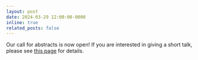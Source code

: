 ```yaml
---
layout: post
date: 2024-03-29 12:00:00-0000
inline: true
related_posts: false
---
```


Our call for abstracts is now open! If you are interested in giving a short talk, please see <a href="https://bayareadevosymposium.github.io/bayareadevosymposium/abstracts/" target="_blank">this page</a> for details.
